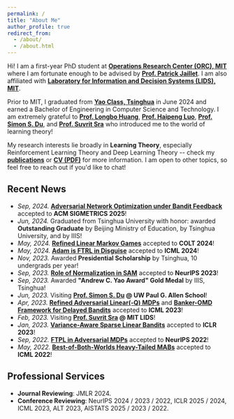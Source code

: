 ```yaml
---
permalink: /
title: "About Me"
author_profile: true
redirect_from: 
  - /about/
  - /about.html
---
```


Hi! I am a first-year PhD student at [**Operations Research Center (ORC), MIT**](https://orc.mit.edu/) where I am fortunate enough to be advised by [**Prof. Patrick Jaillet**](https://web.mit.edu/jaillet/www/). I am also affiliated with [**Laboratory for Information and Decision Systems (LIDS), MIT**](https://lids.mit.edu/).

Prior to MIT, I graduated from [**Yao Class, Tsinghua**](https://iiis.tsinghua.edu.cn/en/) in June 2024 and earned a Bachelor of Engineering in Computer Science and Technology. I am extremely grateful to [**Prof. Longbo Huang**](https://people.iiis.tsinghua.edu.cn/~huang/), [**Prof. Haipeng Luo**](https://haipeng-luo.net/), [**Prof. Simon S. Du**](https://simonshaoleidu.com/), and [**Prof. Suvrit Sra**](https://optml.mit.edu/) who introduced me to the world of learning theory!

My research interests lie broadly in **Learning Theory**, especially Reinforcement Learning Theory and Deep Learning Theory -- check my [**publications**](publications) or [**CV (PDF)**](CV_Yan.pdf) for more information. I am open to other topics, so feel free to reach out if you'd like to chat!

## Recent News
* *Sep, 2024.* [**Adversarial Network Optimization under Bandit Feedback**](https://arxiv.org/abs/2408.16215) accepted to **ACM SIGMETRICS 2025**!
* *Jun, 2024.* Graduated from Tsinghua University with honor: awarded **Outstanding Graduate** by Beijing Ministry of Education, by Tsinghua University, and by IIIS!
* *May, 2024.* [**Refined Linear Markov Games**](https://arxiv.org/abs/2402.07082) accepted to **COLT 2024**!
* *May, 2024.* [**Adam is FTRL in Disguise**](https://arxiv.org/abs/2402.01567) accepted to **ICML 2024**!
* *Nov, 2023.* Awarded **Presidential Scholarship** by Tsinghua, 10 undergrads per year!
* *Sep, 2023.* [**Role of Normalization in SAM**](https://arxiv.org/abs/2305.15287) accepted to **NeurIPS 2023**!
* *Sep, 2023.* Awarded **"Andrew C. Yao Award" Gold Medal** by IIIS, Tsinghua!
* *Jun, 2023.* Visiting **[Prof. Simon S. Du](https://simonshaoleidu.com/) @ UW Paul G. Allen School**!
* *Apr, 2023.* [**Refined Adversarial Linear(-Q) MDPs**](https://arxiv.org/abs/2301.12942) and [**Banker-OMD Framework for Delayed Bandits**](https://arxiv.org/abs/2301.10500) accepted to **ICML 2023**!
* *Feb, 2023.* Visiting **[Prof. Suvrit Sra](https://optml.mit.edu/index.html) @ MIT LIDS**!
* *Jan, 2023.* [**Variance-Aware Sparse Linear Bandits**](https://arxiv.org/abs/2205.13450) accepted to **ICLR 2023**!
* *Sep, 2022.* [**FTPL in Adversarial MDPs**](https://arxiv.org/abs/2205.13451) accepted to **NeurIPS 2022**!
* *May, 2022.* [**Best-of-Both-Worlds Heavy-Tailed MABs**](https://arxiv.org/abs/2201.11921) accepted to **ICML 2022**!

## Professional Services
* **Journal Reviewing**: JMLR 2024.
* **Conference Reviewing**: NeurIPS 2024 / 2023 / 2022, ICLR 2025 / 2024, ICML 2023, ALT 2023, AISTATS 2025 / 2023 / 2022.
